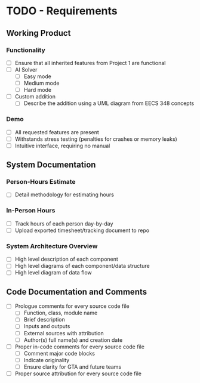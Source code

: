 # TODO - Requirements

## Working Product

### Functionality

- [ ] Ensure that all inherited features from Project 1 are functional
- [ ] AI Solver
  - [ ] Easy mode
  - [ ] Medium mode
  - [ ] Hard mode
- [ ] Custom addition
  - [ ] Describe the addition using a UML diagram from EECS 348 concepts

### Demo

- [ ] All requested features are present
- [ ] Withstands stress testing (penalties for crashes or memory leaks)
- [ ] Intuitive interface, requiring no manual

## System Documentation

### Person-Hours Estimate

- [ ] Detail methodology for estimating hours

### In-Person Hours

- [ ] Track hours of each person day-by-day
- [ ] Upload exported timesheet/tracking document to repo

### System Architecture Overview

- [ ] High level description of each component
- [ ] High level diagrams of each component/data structure
- [ ] High level diagram of data flow

## Code Documentation and Comments

- [ ] Prologue comments for every source code file
  - [ ] Function, class, module name
  - [ ] Brief description
  - [ ] Inputs and outputs
  - [ ] External sources with attribution
  - [ ] Author(s) full name(s) and creation date
- [ ] Proper in-code comments for every source code file
  - [ ] Comment major code blocks
  - [ ] Indicate originality
  - [ ] Ensure clarity for GTA and future teams
- [ ] Proper source attribution for every source code file

